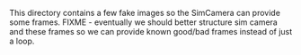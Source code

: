 This directory contains a few fake images so the SimCamera can provide some frames.
FIXME - eventually we should better structure sim camera and these frames so we can provide known good/bad frames instead of just a loop.